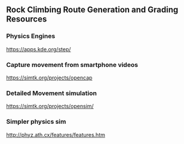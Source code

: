 ## Rock Climbing Route Generation and Grading Resources

### Physics Engines
https://apps.kde.org/step/

### Capture movement from smartphone videos
https://simtk.org/projects/opencap

### Detailed Movement simulation
https://simtk.org/projects/opensim/

### Simpler physics sim
http://phyz.ath.cx/features/features.htm

